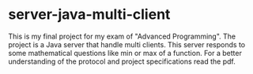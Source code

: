 # server-java-multi-client
This is my final project for my exam of "Advanced Programming".
The project is a Java server that handle multi clients. 
This server responds to some mathematical questions like min or max of a function. 
For a better understanding of the protocol and project specifications read the pdf.

